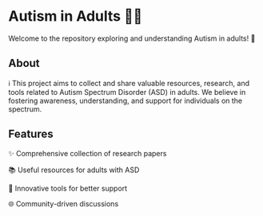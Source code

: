 # Autism in Adults 🌈🧠

Welcome to the repository exploring and understanding Autism in adults! 🚀

## About
ℹ️ This project aims to collect and share valuable resources, research, and tools related to Autism Spectrum Disorder (ASD) in adults. We believe in fostering awareness, understanding, and support for individuals on the spectrum.

## Features
✨ Comprehensive collection of research papers  

📚 Useful resources for adults with ASD  

🤖 Innovative tools for better support  

🌐 Community-driven discussions
